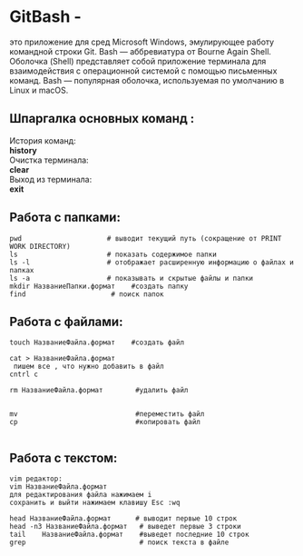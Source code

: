# GitBash -
это приложение для сред Microsoft Windows, эмулирующее работу командной строки Git. Bash — аббревиатура от Bourne Again Shell. Оболочка (Shell) представляет собой приложение терминала для взаимодействия с операционной системой с помощью письменных команд. Bash — популярная оболочка, используемая по умолчанию в Linux и macOS.
## Шпаргалка основных команд : <br/>
История команд:<br/>
**history**<br/>
Очистка терминала:<br/>
**clear**<br/>
Выход из терминала:<br/>
**exit**<br/>
## Работа с папками:<br/>
~~~
pwd                     # выводит текущий путь (сокращение от PRINT WORK DIRECTORY)
ls                      # показать содержимое папки 
ls -l                   # отображает расширенную информацию о файлах и папках 
ls -a                   # показывать и скрытые файлы и папки
mkdir НазваниеПапки.формат    #создать папку
find                     # поиск папок
~~~
## Работа с файлами:<br/>

```
touch НазваниеФайла.формат    #создать файл

cat > НазваниеФайла.формат 
 пишем все , что нужно добавить в файл
cntrl c

rm НазваниеФайла.формат        #удалить файл


mv                             #переместить файл
cp                             #копировать файл
        
```
## Работа с текстом: <br/>
```
vim редактор:
vim НазваниеФайла.формат
для редактирования файла нажимаем i
сохранить и выйти нажимаем клавишу Esc :wq

head НазваниеФайла.формат      # выводит первые 10 строк 
head -n3 НазваниеФайла.формат   # выведет первые 3 строки
tail    НазваниеФайла.формат    #выведет последние 10 строк 
grep                            # поиск текста в файле


